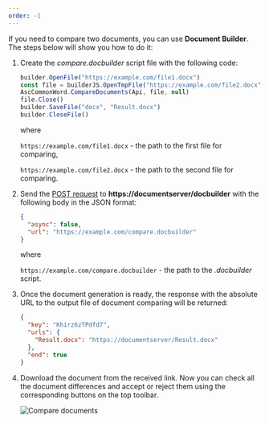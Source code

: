 ```yaml
---
order: -1
---
```


If you need to compare two documents, you can use **Document Builder**. The steps below will show you how to do it:

1. Create the *compare.docbuilder* script file with the following code:

   ``` js
   builder.OpenFile("https://example.com/file1.docx")
   const file = builderJS.OpenTmpFile("https://example.com/file2.docx")
   AscCommonWord.CompareDocuments(Api, file, null)
   file.Close()
   builder.SaveFile("docx", "Result.docx")
   builder.CloseFile()
   ```

   where

   `https://example.com/file1.docx` - the path to the first file for comparing,

   `https://example.com/file2.docx` - the path to the second file for comparing.

2. Send the [POST request](../../../../Docs%20API/Additional%20API/Document%20Builder%20API/index.md) to **https\://documentserver/docbuilder** with the following body in the JSON format:

   ``` json
   {
     "async": false,
     "url": "https://example.com/compare.docbuilder"
   }
   ```

   where

   `https://example.com/compare.docbuilder` - the path to the *.docbuilder* script.

3. Once the document generation is ready, the response with the absolute URL to the output file of document comparing will be returned:

   ``` json
   {
     "key": "Khirz6zTPdfd7",
     "urls": {
       "Result.docx": "https://documentserver/Result.docx"
     },
     "end": true
   }
   ```

4. Download the document from the received link. Now you can check all the document differences and accept or reject them using the corresponding buttons on the top toolbar.

   ![Compare documents](/assets/images/docbuilder/compare-documents.png)
